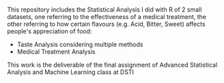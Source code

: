 # 
This repository includes the Statistical Analysis I did with R of 2 small datasets, one referring to the effectiveness of a medical treatment, 
  the other referring to how certain flavours (e.g. Acid, Bitter, Sweet) affects people's appreciation of food:

- Taste Analysis considering multiple methods
- Medical Treatment Analysis

This work is the deliverable of the final assignment of Advanced Statistical Analysis and Machine Learning class at DSTI
